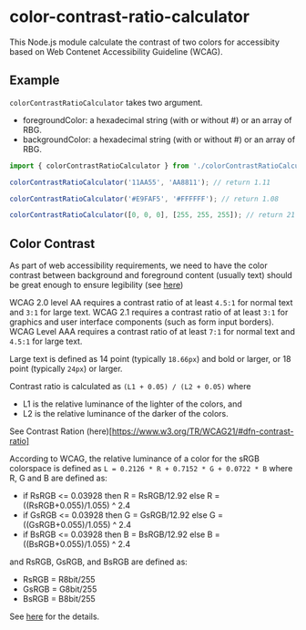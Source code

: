# color-contrast-ratio-calculator

This Node.js module calculate the contrast of two colors for accessibity based on Web Contenet Accessibility Guideline (WCAG).

## Example

`colorContrastRatioCalculator` takes two argument.
- foregroundColor: a hexadecimal string (with or without #) or an array of RBG.
- backgroundColor: a hexadecimal string (with or without #) or an array of RBG. 

```js
import { colorContrastRatioCalculator } from './colorContrastRatioCalculator';

colorContrastRatioCalculator('11AA55', 'AA8811'); // return 1.11

colorContrastRatioCalculator('#E9FAF5', '#FFFFFF'); // return 1.08

colorContrastRatioCalculator([0, 0, 0], [255, 255, 255]); // return 21
```

## Color Contrast

As part of web accessibility requirements, we need to have the color contrast between background and foreground content (usually text) should be great enough to ensure legibility (see [here](https://developer.mozilla.org/en-US/docs/Web/Accessibility/Understanding_WCAG/Perceivable/Color_contrast))

WCAG 2.0 level AA requires a contrast ratio of at least `4.5:1` for normal text and `3:1` for large text. WCAG 2.1 requires a contrast ratio of at least `3:1` for graphics and user interface components (such as form input borders). WCAG Level AAA requires a contrast ratio of at least `7:1` for normal text and `4.5:1` for large text.

Large text is defined as 14 point (typically `18.66px`) and bold or larger, or 18 point (typically `24px`) or larger.

Contrast ratio is calculated as `(L1 + 0.05) / (L2 + 0.05)` where
- L1 is the relative luminance of the lighter of the colors, and
- L2 is the relative luminance of the darker of the colors.

See Contrast Ration (here)[https://www.w3.org/TR/WCAG21/#dfn-contrast-ratio]

According to WCAG, the relative luminance of a color for the sRGB colorspace is defined as `L = 0.2126 * R + 0.7152 * G + 0.0722 * B` where R, G and B are defined as:

- if RsRGB <= 0.03928 then R = RsRGB/12.92 else R = ((RsRGB+0.055)/1.055) ^ 2.4
- if GsRGB <= 0.03928 then G = GsRGB/12.92 else G = ((GsRGB+0.055)/1.055) ^ 2.4
- if BsRGB <= 0.03928 then B = BsRGB/12.92 else B = ((BsRGB+0.055)/1.055) ^ 2.4

and RsRGB, GsRGB, and BsRGB are defined as:

- RsRGB = R8bit/255
- GsRGB = G8bit/255
- BsRGB = B8bit/255


See [here](https://www.w3.org/TR/WCAG21/#dfn-relative-luminance) for the details.
